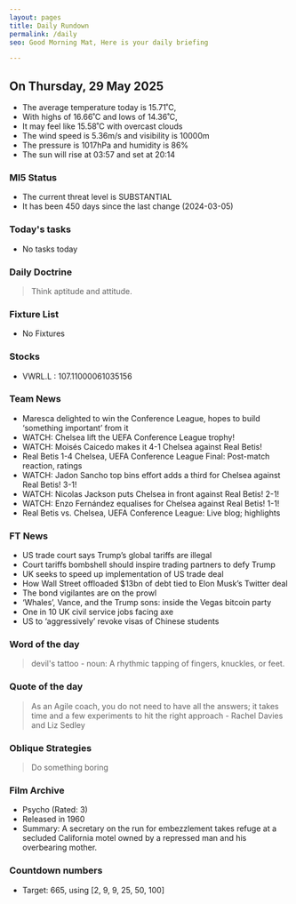 ```yaml
---
layout: pages
title: Daily Rundown
permalink: /daily
seo: Good Morning Mat, Here is your daily briefing

---
```


<!-- weather_marker starts -->
## On Thursday, 29 May 2025

- The average temperature today is 15.71˚C,
- With highs of 16.66˚C and lows of 14.36˚C,
- It may feel like 15.58˚C with overcast clouds
- The wind speed is 5.36m/s and visibility is 10000m
- The pressure is 1017hPa and humidity is 86%
- The sun will rise at 03:57 and set at 20:14

<!-- weather_marker ends -->

### MI5 Status
<!-- threat_marker starts -->
- The current threat level is <span class="highlighter">SUBSTANTIAL</span>
- It has been 450 days since the last change (2024-03-05)

<!-- threat_marker ends -->

### Today's tasks
<!-- task_marker starts -->
- No tasks today
<!-- task_marker ends -->

### Daily Doctrine
<!-- doctrine_marker starts -->
> Think aptitude and attitude.
<!-- doctrine_marker ends -->

### Fixture List

<!-- fixture_marker starts -->
- No Fixtures
<!-- fixture_marker ends -->

### Stocks

<!-- stocks_marker starts -->

- VWRL.L : 107.11000061035156 

<!-- stocks_marker ends -->

### Team News
<!-- news_marker starts -->

- Maresca delighted to win the Conference League, hopes to build ‘something important’ from it
- WATCH: Chelsea lift the UEFA Conference League trophy!
- WATCH: Moisés Caicedo makes it 4-1 Chelsea against Real Betis!
- Real Betis 1-4 Chelsea, UEFA Conference League Final: Post-match reaction, ratings
- WATCH: Jadon Sancho top bins effort adds a third for Chelsea against Real Betis! 3-1!
- WATCH: Nicolas Jackson puts Chelsea in front against Real Betis! 2-1!
- WATCH: Enzo Fernández equalises for Chelsea against Real Betis! 1-1!
- Real Betis vs. Chelsea, UEFA Conference League: Live blog; highlights

<!-- news_marker ends -->

### FT News

<!-- ftnews_marker starts -->

- US trade court says Trump’s global tariffs are illegal
- Court tariffs bombshell should inspire trading partners to defy Trump
- UK seeks to speed up implementation of US trade deal
- How Wall Street offloaded $13bn of debt tied to Elon Musk’s Twitter deal
- The bond vigilantes are on the prowl
- ‘Whales’, Vance, and the Trump sons: inside the Vegas bitcoin party
- One in 10 UK civil service jobs facing axe
- US to ‘aggressively’ revoke visas of Chinese students

<!-- ftnews_marker ends -->

### Word of the day

<!-- word_marker starts -->

 > devil's tattoo - noun: A rhythmic tapping of fingers, knuckles, or feet.

<!-- word_marker ends -->

### Quote of the day
<!-- quote_marker starts -->

> As an Agile coach, you do not need to have all the answers; it takes time and a few experiments to hit the right approach - Rachel Davies and Liz Sedley

<!-- quote_marker ends -->

### Oblique Strategies
<!-- eno_marker starts -->
> Do something boring

<!-- eno_marker ends -->

### Film Archive

<!-- film_marker starts -->
- Psycho (Rated: 3)
- Released in 1960
- Summary: A secretary on the run for embezzlement takes refuge at a secluded California motel owned by a repressed man and his overbearing mother.
<!-- film_marker ends -->

### Countdown numbers
<!-- game_marker starts -->

- Target: 665, using [2, 9, 9, 25, 50, 100]

<!-- game_marker ends -->
